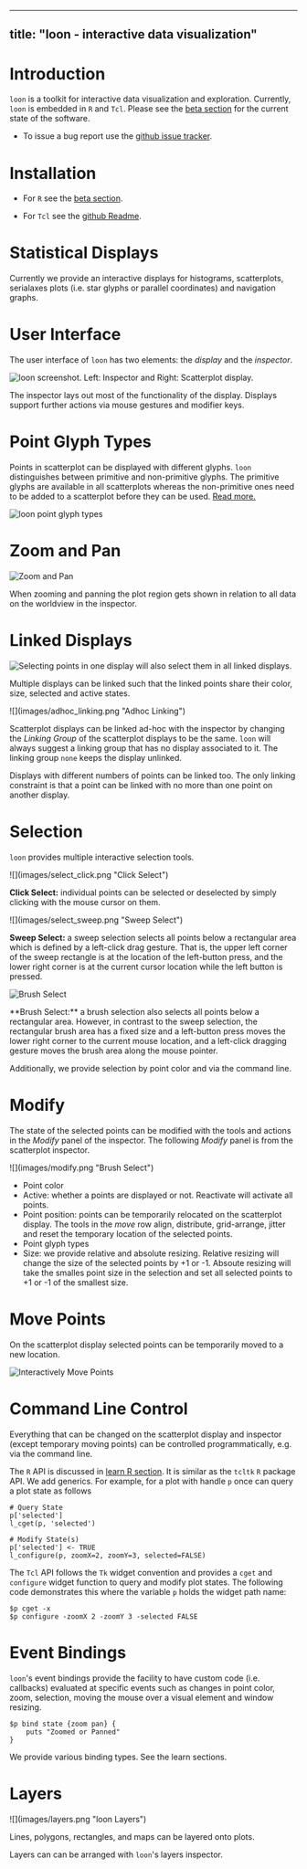<script>
document.getElementById("home").className += " selected";
</script>


---
title: "loon - interactive data visualization"
---


# Introduction

`loon` is a toolkit for interactive data visualization and
exploration. Currently, `loon` is embedded in `R` and `Tcl`. Please
see the [beta section](beta.html) for the current state of the
software.

* To issue a bug report use the
[github issue tracker](https://github.com/waddella/loon/issues).


# Installation

* For `R` see the [beta section](beta.html).

* For `Tcl` see the [github Readme](https://github.com/waddella/loon/Tcl/).

# Statistical Displays

Currently we provide an interactive displays for histograms,
scatterplots, serialaxes plots (i.e. star glyphs or parallel
coordinates) and navigation graphs.

# User Interface
	
The user interface of `loon` has two elements: the *display* and the
*inspector*.

![loon screenshot. Left: Inspector and Right: Scatterplot display.](images/loon_preview.png "loon screenshot with inspector and scatterplot display.")

The inspector lays out most of the functionality of the
display. Displays support further actions via mouse gestures and
modifier keys.


# Point Glyph Types

Points in scatterplot can be displayed with different glyphs. `loon`
distinguishes between primitive and non-primitive glyphs. The
primitive glyphs are available in all scatterplots whereas the
non-primitive ones need to be added to a scatterplot before they can
be used. [Read more.](learn_R_display_plot.html#glyphs)

![](images/point_glyph_types.png "loon point glyph types")


# Zoom and Pan

![](images/pan_zoom.png "Zoom and Pan")

When zooming and panning the plot region gets shown in relation to all
data on the worldview in the inspector.


# Linked Displays

![Selecting points in one display will also select them in all linked displays.](images/linking.jpg "Linking")

Multiple displays can be linked such that the linked points share
their color, size, selected and active states.

<div class="floatleft">
![](images/adhoc_linking.png "Adhoc Linking")
</div>

Scatterplot displays can be linked ad-hoc with the inspector by
changing the *Linking Group* of the scatterplot displays to be the
same. `loon` will always suggest a linking group that has no display
associated to it. The linking group `none` keeps the display unlinked.

Displays with different numbers of points can be linked too. The only
linking constraint is that a point can be linked with no more than one
point on another display.

# Selection

`loon` provides multiple interactive selection tools.
	
<div class="floatleft">
![](images/select_click.png "Click Select")
</div>

**Click Select:** individual points can be selected or deselected by
  simply clicking with the mouse cursor on them.

<div style="clear:both;margin-bottom:10px"></div> 

<div class="floatleft">
![](images/select_sweep.png "Sweep Select")
</div>

**Sweep Select:** a sweep selection selects all points below a
rectangular area which is defined by a left-click drag gesture. That
is, the upper left corner of the sweep rectangle is at the location of
the left-button press, and the lower right corner is at the current
cursor location while the left button is pressed.


<div style="clear:both;margin-bottom:10px"></div>

<div class="floatleft">

![](images/select_brush.png "Brush Select")
</div>
**Brush Select:** a brush selection also selects all points below a
rectangular area. However, in contrast to the sweep selection, the
rectangular brush area has a fixed size and a left-button press moves
the lower right corner to the current mouse location, and a left-click
dragging gesture moves the brush area along the mouse pointer.

<div style="clear:both;margin-bottom:10px"></div>

Additionally, we provide selection by point color and via the command
line.


# Modify

The state of the selected points can be modified with the tools and
actions in the *Modify* panel of the inspector. The following *Modify*
panel is from the scatterplot inspector.

<div class="floatleft" style="margin-right: 20px">
![](images/modify.png "Brush Select")
</div>


* Point color
* Active: whether a points are displayed or not. Reactivate will
  activate all points.
* Point position: points can be temporarily relocated on the
  scatterplot display. The tools in the *move* row align, distribute,
  grid-arrange, jitter and reset the temporary location of the
  selected points.
* Point glyph types
* Size: we provide relative and absolute resizing. Relative resizing
  will change the size of the selected points by +1 or -1. Absoute
  resizing will take the smalles point size in the selection and set
  all selected points to +1 or -1 of the smallest size.


<div style="clear:both;margin-bottom:10px"></div>


# Move Points

On the scatterplot display selected points can be temporarily moved to
a new location.

![](images/move.jpg "Interactively Move Points")


# Command Line Control

Everything that can be changed on the scatterplot display and
inspector (except temporary moving points) can be controlled
programmatically, e.g. via the command line.

The `R` API is discussed in [learn R section](learn_R_intro.html). It
is similar as the `tcltk` `R` package API. We add generics.  For
example, for a plot with handle `p` once can query a plot state as
follows

~~~
# Query State
p['selected']
l_cget(p, 'selected')

# Modify State(s)
p['selected'] <- TRUE
l_configure(p, zoomX=2, zoomY=3, selected=FALSE)
~~~

The `Tcl` API follows the `Tk` widget convention and provides a `cget`
and `configure` widget function to query and modify plot states. The
following code demonstrates this where the variable `p` holds the
widget path name:

~~~
$p cget -x
$p configure -zoomX 2 -zoomY 3 -selected FALSE
~~~



# Event Bindings

`loon`'s event bindings provide the facility to have custom code
(i.e. callbacks) evaluated at specific events such as changes in point
color, zoom, selection, moving the mouse over a visual element and
window resizing.

~~~
$p bind state {zoom pan} {
	puts "Zoomed or Panned"
}
~~~

We provide various binding types. See the learn sections.

# Layers

<div style="overflow:auto; width: 100%">
<div class="floatleft" style="clear: both;">
![](images/layers.png "loon Layers")
</div>

Lines, polygons, rectangles, and maps can be layered onto plots.

Layers can can be arranged with `loon`'s layers inspector.

</div>
